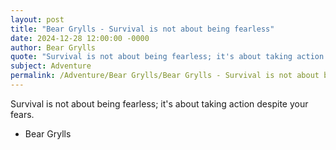 ```yaml
---
layout: post
title: "Bear Grylls - Survival is not about being fearless"
date: 2024-12-28 12:00:00 -0000
author: Bear Grylls
quote: "Survival is not about being fearless; it's about taking action despite your fears."
subject: Adventure
permalink: /Adventure/Bear Grylls/Bear Grylls - Survival is not about being fearless
---
```


Survival is not about being fearless; it's about taking action despite your fears.

- Bear Grylls
